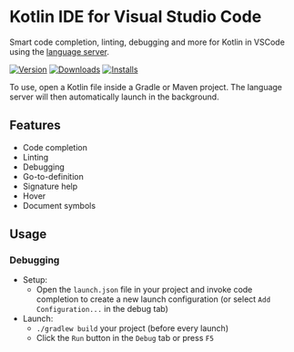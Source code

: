 # Kotlin IDE for Visual Studio Code
Smart code completion, linting, debugging and more for Kotlin in VSCode using the [language server](https://github.com/fwcd/kotlin-language-server).

[![Version](https://img.shields.io/visual-studio-marketplace/v/fwcd.kotlin)](https://marketplace.visualstudio.com/items?itemName=fwcd.kotlin)
[![Downloads](https://img.shields.io/visual-studio-marketplace/d/fwcd.kotlin)](https://marketplace.visualstudio.com/items?itemName=fwcd.kotlin)
[![Installs](https://img.shields.io/visual-studio-marketplace/i/fwcd.kotlin)](https://marketplace.visualstudio.com/items?itemName=fwcd.kotlin)

To use, open a Kotlin file inside a Gradle or Maven project. The language server will then automatically launch in the background.

## Features
* Code completion
* Linting
* Debugging
* Go-to-definition
* Signature help
* Hover
* Document symbols

## Usage

### Debugging
* Setup:
    * Open the `launch.json` file in your project and invoke code completion to create a new launch configuration (or select `Add Configuration...` in the debug tab)
* Launch:
    * `./gradlew build` your project (before every launch)
	* Click the `Run` button in the `Debug` tab or press `F5`
